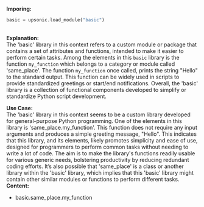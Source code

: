 <b class="custom_code_highlight_green">Imporing:</b><br>
```python
basic = upsonic.load_module("basic")
```
<br><b class="custom_code_highlight_green">Explanation:</b><br>The 'basic' library in this context refers to a custom module or package that contains a set of attributes and functions, intended to make it easier to perform certain tasks. Among the elements in this `basic` library is the function `my_function` which belongs to a category or module called 'same_place'. The function `my_function` once called, prints the string "Hello" to the standard output. This function can be widely used in scripts to provide standardized greetings or start/end notifications. Overall, the 'basic' library is a collection of functional components developed to simplify or standardize Python script development.

<b class="custom_code_highlight_green">Use Case:</b><br>The 'basic' library in this context seems to be a custom library developed for general-purpose Python programming. One of the elements in this library is 'same_place.my_function'. This function does not require any input arguments and produces a simple greeting message, "Hello". This indicates that this library, and its elements, likely promotes simplicity and ease of use, designed for programmers to perform common tasks without needing to write a lot of code. The aim is to make the library's functions readily usable for various generic needs, bolstering productivity by reducing redundant coding efforts. It’s also possible that 'same_place' is a class or another library within the 'basic' library, which implies that this 'basic' library might contain other similar modules or functions to perform different tasks.
<br><b class="custom_code_highlight_green">Content:</b><br>
  - basic.same_place.my_function
